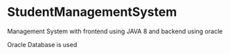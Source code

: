 # StudentManagementSystem
Management System with frontend using JAVA 8 and backend using oracle

Oracle Database is used 

